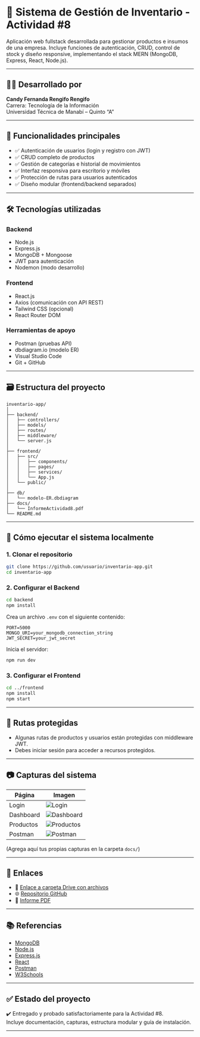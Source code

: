 
# 🧾 Sistema de Gestión de Inventario - Actividad #8

Aplicación web fullstack desarrollada para gestionar productos e insumos de una empresa. Incluye funciones de autenticación, CRUD, control de stock y diseño responsive, implementando el stack MERN (MongoDB, Express, React, Node.js).

---

## 👩‍💻 Desarrollado por

**Candy Fernanda Rengifo Rengifo**  
Carrera: Tecnología de la Información  
Universidad Técnica de Manabí – Quinto “A”

---

## 📌 Funcionalidades principales

- ✅ Autenticación de usuarios (login y registro con JWT)
- ✅ CRUD completo de productos
- ✅ Gestión de categorías e historial de movimientos
- ✅ Interfaz responsiva para escritorio y móviles
- ✅ Protección de rutas para usuarios autenticados
- ✅ Diseño modular (frontend/backend separados)

---

## 🛠️ Tecnologías utilizadas

### Backend
- Node.js
- Express.js
- MongoDB + Mongoose
- JWT para autenticación
- Nodemon (modo desarrollo)

### Frontend
- React.js
- Axios (comunicación con API REST)
- Tailwind CSS (opcional)
- React Router DOM

### Herramientas de apoyo
- Postman (pruebas API)
- dbdiagram.io (modelo ER)
- Visual Studio Code
- Git + GitHub

---

## 🗃️ Estructura del proyecto

```
inventario-app/
│
├── backend/
│   ├── controllers/
│   ├── models/
│   ├── routes/
│   ├── middleware/
│   └── server.js
│
├── frontend/
│   ├── src/
│   │   ├── components/
│   │   ├── pages/
│   │   ├── services/
│   │   └── App.js
│   └── public/
│
├── db/
│   └── modelo-ER.dbdiagram
├── docs/
│   └── InformeActividad8.pdf
└── README.md
```

---

## 🧪 Cómo ejecutar el sistema localmente

### 1. Clonar el repositorio

```bash
git clone https://github.com/usuario/inventario-app.git
cd inventario-app
```

### 2. Configurar el Backend

```bash
cd backend
npm install
```

Crea un archivo `.env` con el siguiente contenido:

```
PORT=5000
MONGO_URI=your_mongodb_connection_string
JWT_SECRET=your_jwt_secret
```

Inicia el servidor:

```bash
npm run dev
```

### 3. Configurar el Frontend

```bash
cd ../frontend
npm install
npm start
```

---

## 🔐 Rutas protegidas

- Algunas rutas de productos y usuarios están protegidas con middleware JWT.
- Debes iniciar sesión para acceder a recursos protegidos.

---

## 📷 Capturas del sistema

| Página | Imagen |
|--------|--------|
| Login | ![Login](docs/captura-login.png) |
| Dashboard | ![Dashboard](docs/captura-dashboard.png) |
| Productos | ![Productos](docs/captura-productos.png) |
| Postman | ![Postman](docs/postman-tests.png) |

(Agrega aquí tus propias capturas en la carpeta `docs/`)

---

## 📎 Enlaces

- 📁 [Enlace a carpeta Drive con archivos](https://drive.google.com/...)
- 🌐 [Repositorio GitHub](https://github.com/usuario/inventario-app)
- 📄 [Informe PDF](docs/InformeActividad8.pdf)

---

## 📚 Referencias

- [MongoDB](https://www.mongodb.com/)
- [Node.js](https://nodejs.org/)
- [Express.js](https://expressjs.com/)
- [React](https://reactjs.org/)
- [Postman](https://www.postman.com/)
- [W3Schools](https://www.w3schools.com/)

---

## ✅ Estado del proyecto

✔️ Entregado y probado satisfactoriamente para la Actividad #8.  
Incluye documentación, capturas, estructura modular y guía de instalación.

---
